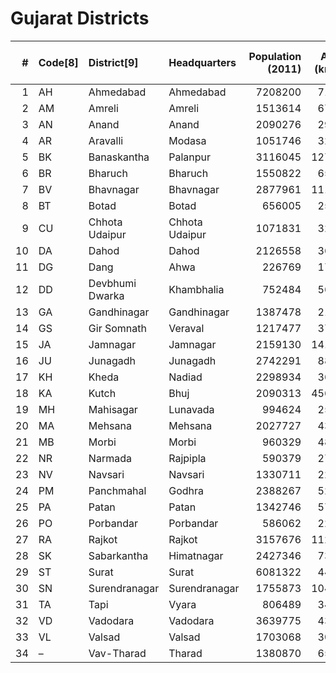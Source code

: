 # Gujarat Districts

|   # | Code[8]   | District[9]     | Headquarters   |   Population (2011) |   Area (km2) |   Density (/km2)[9] |
|----:|:----------|:----------------|:---------------|--------------------:|-------------:|--------------------:|
|   1 | AH        | Ahmedabad       | Ahmedabad      |             7208200 |         7170 |                 890 |
|   2 | AM        | Amreli          | Amreli         |             1513614 |         6760 |                 205 |
|   3 | AN        | Anand           | Anand          |             2090276 |         2942 |                 711 |
|   4 | AR        | Aravalli        | Modasa         |             1051746 |         3217 |                 327 |
|   5 | BK        | Banaskantha     | Palanpur       |             3116045 |        12703 |                 290 |
|   6 | BR        | Bharuch         | Bharuch        |             1550822 |         6524 |                 238 |
|   7 | BV        | Bhavnagar       | Bhavnagar      |             2877961 |        11155 |                 288 |
|   8 | BT        | Botad           | Botad          |              656005 |         2564 |                 256 |
|   9 | CU        | Chhota Udaipur  | Chhota Udaipur |             1071831 |         3237 |                 331 |
|  10 | DA        | Dahod           | Dahod          |             2126558 |         3642 |                 582 |
|  11 | DG        | Dang            | Ahwa           |              226769 |         1764 |                 129 |
|  12 | DD        | Devbhumi Dwarka | Khambhalia     |              752484 |         5684 |                 132 |
|  13 | GA        | Gandhinagar     | Gandhinagar    |             1387478 |         2163 |                 660 |
|  14 | GS        | Gir Somnath     | Veraval        |             1217477 |         3754 |                 324 |
|  15 | JA        | Jamnagar        | Jamnagar       |             2159130 |        14125 |                 153 |
|  16 | JU        | Junagadh        | Junagadh       |             2742291 |         8839 |                 310 |
|  17 | KH        | Kheda           | Nadiad         |             2298934 |         3667 |                 541 |
|  18 | KA        | Kutch           | Bhuj           |             2090313 |        45652 |                  46 |
|  19 | MH        | Mahisagar       | Lunavada       |              994624 |         2500 |                 440 |
|  20 | MA        | Mehsana         | Mehsana        |             2027727 |         4386 |                 462 |
|  21 | MB        | Morbi           | Morbi          |              960329 |         4871 |                 197 |
|  22 | NR        | Narmada         | Rajpipla       |              590379 |         2749 |                 214 |
|  23 | NV        | Navsari         | Navsari        |             1330711 |         2211 |                 602 |
|  24 | PM        | Panchmahal      | Godhra         |             2388267 |         5219 |                 458 |
|  25 | PA        | Patan           | Patan          |             1342746 |         5738 |                 234 |
|  26 | PO        | Porbandar       | Porbandar      |              586062 |         2294 |                 255 |
|  27 | RA        | Rajkot          | Rajkot         |             3157676 |        11203 |                 282 |
|  28 | SK        | Sabarkantha     | Himatnagar     |             2427346 |         7390 |                 328 |
|  29 | ST        | Surat           | Surat          |             6081322 |         4418 |                 953 |
|  30 | SN        | Surendranagar   | Surendranagar  |             1755873 |        10489 |                 167 |
|  31 | TA        | Tapi            | Vyara          |              806489 |         3435 |                 249 |
|  32 | VD        | Vadodara        | Vadodara       |             3639775 |         4312 |                 467 |
|  33 | VL        | Valsad          | Valsad         |             1703068 |         3034 |                 561 |
|  34 | –         | Vav-Tharad      | Tharad         |             1380870 |         6527 |                 220 |